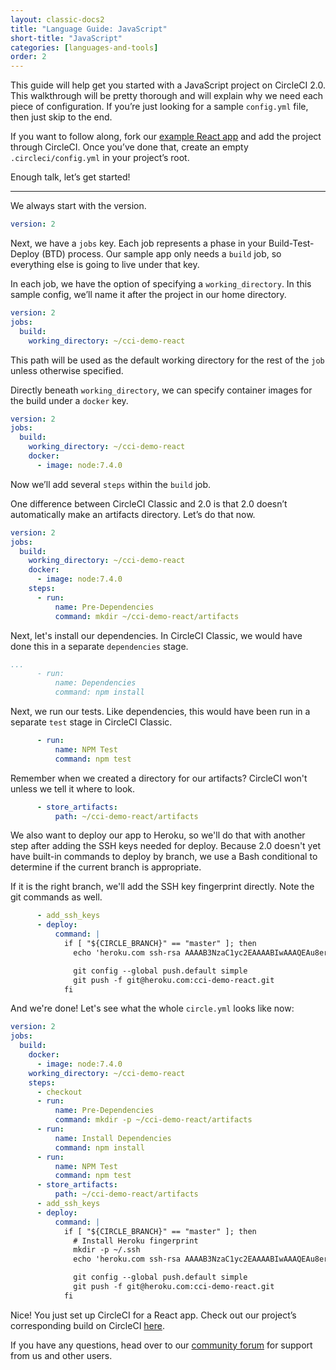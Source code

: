 ```yaml
---
layout: classic-docs2
title: "Language Guide: JavaScript"
short-title: "JavaScript"
categories: [languages-and-tools]
order: 2
---
```


This guide will help get you started with a JavaScript project on CircleCI 2.0. This walkthrough will be pretty thorough and will explain why we need each piece of configuration. If you’re just looking for a sample `config.yml` file, then just skip to the end.

If you want to follow along, fork our [example React app](https://github.com/circleci/cci-demo-react) and add the project through CircleCI. Once you’ve done that, create an empty `.circleci/config.yml` in your project’s root.

Enough talk, let’s get started!

---

We always start with the version.

```yaml
version: 2
```

Next, we have a `jobs` key. Each job represents a phase in your Build-Test-Deploy (BTD) process. Our sample app only needs a `build` job, so everything else is going to live under that key.

In each job, we have the option of specifying a `working_directory`. In this sample config, we’ll name it after the project in our home directory.

```yaml
version: 2
jobs:
  build:
    working_directory: ~/cci-demo-react
```

This path will be used as the default working directory for the rest of the `job` unless otherwise specified.

Directly beneath `working_directory`, we can specify container images for the build under a `docker` key.

```yaml
version: 2
jobs:
  build:
    working_directory: ~/cci-demo-react
    docker:
      - image: node:7.4.0
```

Now we’ll add several `steps` within the `build` job.

One difference between CircleCI Classic and 2.0 is that 2.0 doesn’t automatically make an artifacts directory. Let’s do that now.

```yaml
version: 2
jobs:
  build:
    working_directory: ~/cci-demo-react
    docker:
      - image: node:7.4.0
    steps:
      - run:
          name: Pre-Dependencies
          command: mkdir ~/cci-demo-react/artifacts
```

Next, let's install our dependencies. In CircleCI Classic, we would have done this in a separate `dependencies` stage.

```yaml
...
      - run:
          name: Dependencies
          command: npm install
```

Next, we run our tests. Like dependencies, this would have been run in a separate `test` stage in CircleCI Classic.

```yaml
      - run:
          name: NPM Test
          command: npm test
```

Remember when we created a directory for our artifacts? CircleCI won't unless we tell it where to look.

```yaml
      - store_artifacts:
          path: ~/cci-demo-react/artifacts
```

We also want to deploy our app to Heroku, so we'll do that with another step after adding the SSH keys needed for deploy. Because 2.0 doesn't yet have built-in commands to deploy by branch, we use a Bash conditional to determine if the current branch is appropriate.

If it is the right branch, we'll add the SSH key fingerprint directly. Note the git commands as well.

```yaml
      - add_ssh_keys
      - deploy:
          command: |
            if [ "${CIRCLE_BRANCH}" == "master" ]; then
              echo 'heroku.com ssh-rsa AAAAB3NzaC1yc2EAAAABIwAAAQEAu8erSx6jh+8ztsfHwkNeFr/SZaSOcvoa8AyMpaerGIPZDB2TKNgNkMSYTLYGDK2ivsqXopo2W7dpQRBIVF80q9mNXy5tbt1WE04gbOBB26Wn2hF4bk3Tu+BNMFbvMjPbkVlC2hcFuQJdH4T2i/dtauyTpJbD/6ExHR9XYVhdhdMs0JsjP/Q5FNoWh2ff9YbZVpDQSTPvusUp4liLjPfa/i0t+2LpNCeWy8Y+V9gUlDWiyYwrfMVI0UwNCZZKHs1Unpc11/4HLitQRtvuk0Ot5qwwBxbmtvCDKZvj1aFBid71/mYdGRPYZMIxq1zgP1acePC1zfTG/lvuQ7d0Pe0kaw==' >> ~/.ssh/known_hosts

              git config --global push.default simple
              git push -f git@heroku.com:cci-demo-react.git
            fi
```

And we're done! Let's see what the whole `circle.yml` looks like now:

```yaml
version: 2
jobs:
  build:
    docker:
      - image: node:7.4.0
    working_directory: ~/cci-demo-react
    steps:
      - checkout
      - run:
          name: Pre-Dependencies
          command: mkdir -p ~/cci-demo-react/artifacts
      - run:
          name: Install Dependencies
          command: npm install
      - run:
          name: NPM Test
          command: npm test
      - store_artifacts:
          path: ~/cci-demo-react/artifacts
      - add_ssh_keys
      - deploy:
          command: |
            if [ "${CIRCLE_BRANCH}" == "master" ]; then
              # Install Heroku fingerprint
              mkdir -p ~/.ssh
              echo 'heroku.com ssh-rsa AAAAB3NzaC1yc2EAAAABIwAAAQEAu8erSx6jh+8ztsfHwkNeFr/SZaSOcvoa8AyMpaerGIPZDB2TKNgNkMSYTLYGDK2ivsqXopo2W7dpQRBIVF80q9mNXy5tbt1WE04gbOBB26Wn2hF4bk3Tu+BNMFbvMjPbkVlC2hcFuQJdH4T2i/dtauyTpJbD/6ExHR9XYVhdhdMs0JsjP/Q5FNoWh2ff9YbZVpDQSTPvusUp4liLjPfa/i0t+2LpNCeWy8Y+V9gUlDWiyYwrfMVI0UwNCZZKHs1Unpc11/4HLitQRtvuk0Ot5qwwBxbmtvCDKZvj1aFBid71/mYdGRPYZMIxq1zgP1acePC1zfTG/lvuQ7d0Pe0kaw==' >> ~/.ssh/known_hosts

              git config --global push.default simple
              git push -f git@heroku.com:cci-demo-react.git
            fi
```

Nice! You just set up CircleCI for a React app. Check out our project’s corresponding build on CircleCI [here](https://circleci.com/gh/circleci/cci-demo-react).

If you have any questions, head over to our [community forum](https://discuss.circleci.com/) for support from us and other users.
